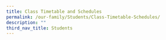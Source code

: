 ```yaml
---
title: Class Timetable and Schedules
permalink: /our-family/Students/Class-Timetable-Schedules/
description: ""
third_nav_title: Students
---
```

